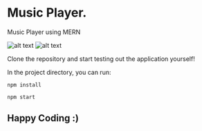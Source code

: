 # Music Player.

Music Player using MERN

![alt text](https://mrjatt.fm/covers/webp/250/tfzai.webp "Vibes music web application")
![alt text](https://i.ibb.co/CtSvzvd/image.png "Vibes music web application with libraries")



Clone the repository and start testing out the application yourself!

In the project directory, you can run:

```
npm install 
```
```
npm start
```

## Happy Coding :)